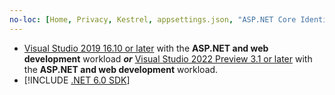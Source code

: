 ```yaml
---
no-loc: [Home, Privacy, Kestrel, appsettings.json, "ASP.NET Core Identity", cookie, Cookie, Blazor, "Blazor Server", "Blazor WebAssembly", "Identity", "Let's Encrypt", Razor, SignalR]
---
```

* [Visual Studio 2019 16.10 or later](https://visualstudio.microsoft.com/downloads/?utm_medium=microsoft&utm_source=docs.microsoft.com&utm_campaign=inline+link&utm_content=download+vs2019) with the **ASP.NET and web development** workload ***or*** [Visual Studio 2022 Preview 3.1 or later](https://visualstudio.microsoft.com/vs/preview/#download-preview) with the **ASP.NET and web development** workload.
* [!INCLUDE [.NET 6.0 SDK](~/includes/6.0-SDK.md)]
